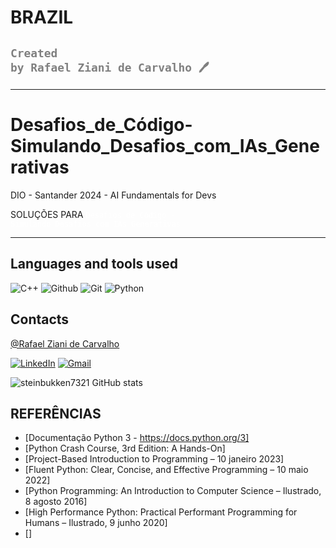 # BRAZIL 
## <code style="color : gray">Created by Rafael Ziani de Carvalho 🖊️</code>

------------------
# Desafios_de_Código-Simulando_Desafios_com_IAs_Generativas
DIO - Santander 2024 - AI Fundamentals for Devs


SOLUÇÕES PARA <code style="color : white">Desafios de Código - Simulando Desafios com IAs Generativas</code>



-----------------

## Languages ​​and tools used
![C++](https://img.shields.io/badge/C%2B%2B-00599C?style=for-the-badge&logo=c%2B%2B&logoColor=white)
![Github](https://img.shields.io/badge/GitHub-100000?style=for-the-badge&logo=github&logoColor=white)
![Git](https://img.shields.io/badge/GIT-E44C30?style=for-the-badge&logo=git&logoColor=white)
![Python](https://img.shields.io/badge/python-3670A0?style=for-the-badge&logo=python&logoColor=ffdd54)


## Contacts

[@Rafael Ziani de Carvalho](https://www.github.com/steinbukken7321)

[![LinkedIn](https://img.shields.io/badge/LinkedIn-ECF0F1?style=for-the-badge&logo=linkedin&logoColor=000000)](https://www.linkedin.com/in/rafael-ziani-de-carvalho-a4546723a/)
[![Gmail](https://img.shields.io/badge/Gmail-ECF0F1?style=for-the-badge&logo=gmail&logoColor=000000)](mailto:Rafael.ziani1@gmail.com)


![steinbukken7321 GitHub stats](https://github-readme-stats.vercel.app/api?username=steinbukken7321&theme=chartreuse-dark&show_icons=true)

## REFERÊNCIAS
 - [Documentação Python 3 - https://docs.python.org/3]
 - [Python Crash Course, 3rd Edition: A Hands-On]
 - [Project-Based Introduction to Programming – 10 janeiro 2023]
 - [Fluent Python: Clear, Concise, and Effective Programming – 10 maio 2022]
 - [Python Programming: An Introduction to Computer Science – Ilustrado, 8 agosto 2016]
 - [High Performance Python: Practical Performant Programming for Humans – Ilustrado, 9 junho 2020]
 - []

